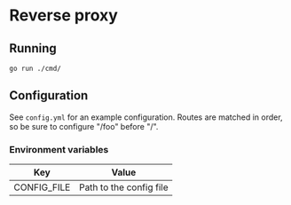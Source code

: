 # Reverse proxy

## Running

```shell
go run ./cmd/
```

## Configuration

See `config.yml` for an example configuration.
Routes are matched in order, so be sure to configure "/foo" before "/".

### Environment variables

| Key         | Value                   |
|-------------|-------------------------|
| CONFIG_FILE | Path to the config file |